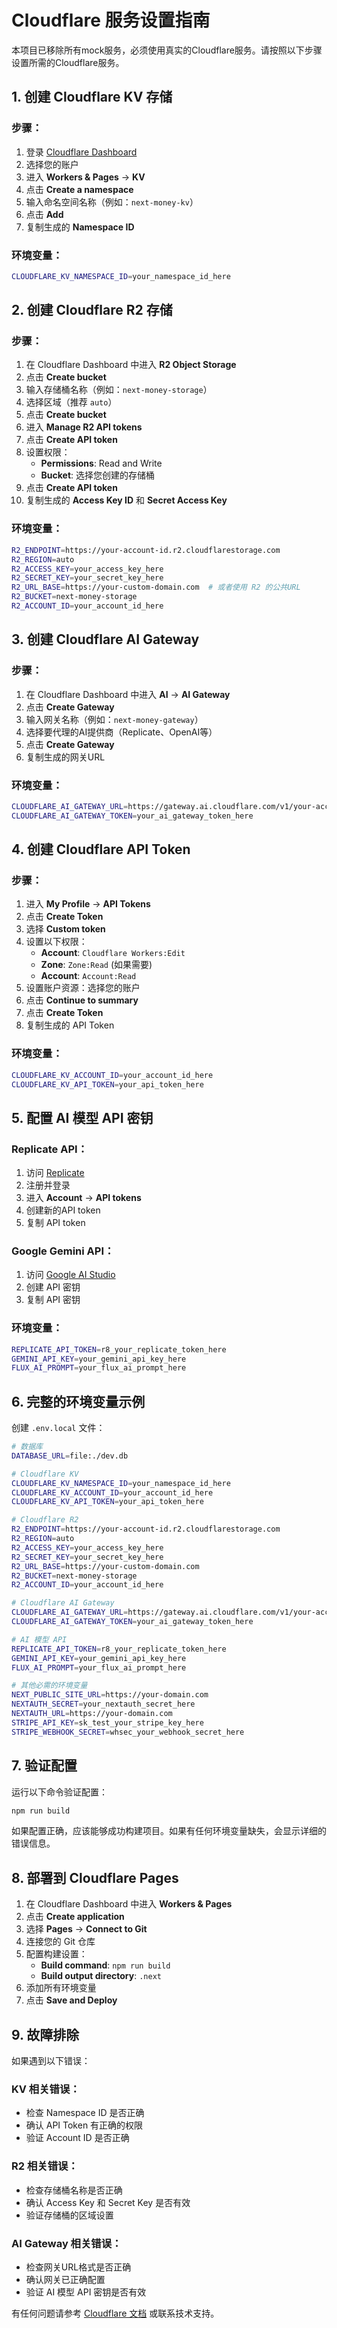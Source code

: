 # Cloudflare 服务设置指南

本项目已移除所有mock服务，必须使用真实的Cloudflare服务。请按照以下步骤设置所需的Cloudflare服务。

## 1. 创建 Cloudflare KV 存储

### 步骤：
1. 登录 [Cloudflare Dashboard](https://dash.cloudflare.com)
2. 选择您的账户
3. 进入 **Workers & Pages** → **KV**
4. 点击 **Create a namespace**
5. 输入命名空间名称（例如：`next-money-kv`）
6. 点击 **Add**
7. 复制生成的 **Namespace ID**

### 环境变量：
```bash
CLOUDFLARE_KV_NAMESPACE_ID=your_namespace_id_here
```

## 2. 创建 Cloudflare R2 存储

### 步骤：
1. 在 Cloudflare Dashboard 中进入 **R2 Object Storage**
2. 点击 **Create bucket**
3. 输入存储桶名称（例如：`next-money-storage`）
4. 选择区域（推荐 `auto`）
5. 点击 **Create bucket**
6. 进入 **Manage R2 API tokens**
7. 点击 **Create API token**
8. 设置权限：
   - **Permissions**: Read and Write
   - **Bucket**: 选择您创建的存储桶
9. 点击 **Create API token**
10. 复制生成的 **Access Key ID** 和 **Secret Access Key**

### 环境变量：
```bash
R2_ENDPOINT=https://your-account-id.r2.cloudflarestorage.com
R2_REGION=auto
R2_ACCESS_KEY=your_access_key_here
R2_SECRET_KEY=your_secret_key_here
R2_URL_BASE=https://your-custom-domain.com  # 或者使用 R2 的公共URL
R2_BUCKET=next-money-storage
R2_ACCOUNT_ID=your_account_id_here
```

## 3. 创建 Cloudflare AI Gateway

### 步骤：
1. 在 Cloudflare Dashboard 中进入 **AI** → **AI Gateway**
2. 点击 **Create Gateway**
3. 输入网关名称（例如：`next-money-gateway`）
4. 选择要代理的AI提供商（Replicate、OpenAI等）
5. 点击 **Create Gateway**
6. 复制生成的网关URL

### 环境变量：
```bash
CLOUDFLARE_AI_GATEWAY_URL=https://gateway.ai.cloudflare.com/v1/your-account-id/your-gateway-name
CLOUDFLARE_AI_GATEWAY_TOKEN=your_ai_gateway_token_here
```

## 4. 创建 Cloudflare API Token

### 步骤：
1. 进入 **My Profile** → **API Tokens**
2. 点击 **Create Token**
3. 选择 **Custom token**
4. 设置以下权限：
   - **Account**: `Cloudflare Workers:Edit`
   - **Zone**: `Zone:Read` (如果需要)
   - **Account**: `Account:Read`
5. 设置账户资源：选择您的账户
6. 点击 **Continue to summary**
7. 点击 **Create Token**
8. 复制生成的 API Token

### 环境变量：
```bash
CLOUDFLARE_KV_ACCOUNT_ID=your_account_id_here
CLOUDFLARE_KV_API_TOKEN=your_api_token_here
```

## 5. 配置 AI 模型 API 密钥

### Replicate API：
1. 访问 [Replicate](https://replicate.com)
2. 注册并登录
3. 进入 **Account** → **API tokens**
4. 创建新的API token
5. 复制 API token

### Google Gemini API：
1. 访问 [Google AI Studio](https://aistudio.google.com)
2. 创建 API 密钥
3. 复制 API 密钥

### 环境变量：
```bash
REPLICATE_API_TOKEN=r8_your_replicate_token_here
GEMINI_API_KEY=your_gemini_api_key_here
FLUX_AI_PROMPT=your_flux_ai_prompt_here
```

## 6. 完整的环境变量示例

创建 `.env.local` 文件：

```bash
# 数据库
DATABASE_URL=file:./dev.db

# Cloudflare KV
CLOUDFLARE_KV_NAMESPACE_ID=your_namespace_id_here
CLOUDFLARE_KV_ACCOUNT_ID=your_account_id_here  
CLOUDFLARE_KV_API_TOKEN=your_api_token_here

# Cloudflare R2
R2_ENDPOINT=https://your-account-id.r2.cloudflarestorage.com
R2_REGION=auto
R2_ACCESS_KEY=your_access_key_here
R2_SECRET_KEY=your_secret_key_here
R2_URL_BASE=https://your-custom-domain.com
R2_BUCKET=next-money-storage
R2_ACCOUNT_ID=your_account_id_here

# Cloudflare AI Gateway
CLOUDFLARE_AI_GATEWAY_URL=https://gateway.ai.cloudflare.com/v1/your-account-id/your-gateway-name
CLOUDFLARE_AI_GATEWAY_TOKEN=your_ai_gateway_token_here

# AI 模型 API
REPLICATE_API_TOKEN=r8_your_replicate_token_here
GEMINI_API_KEY=your_gemini_api_key_here
FLUX_AI_PROMPT=your_flux_ai_prompt_here

# 其他必需的环境变量
NEXT_PUBLIC_SITE_URL=https://your-domain.com
NEXTAUTH_SECRET=your_nextauth_secret_here
NEXTAUTH_URL=https://your-domain.com
STRIPE_API_KEY=sk_test_your_stripe_key_here
STRIPE_WEBHOOK_SECRET=whsec_your_webhook_secret_here
```

## 7. 验证配置

运行以下命令验证配置：

```bash
npm run build
```

如果配置正确，应该能够成功构建项目。如果有任何环境变量缺失，会显示详细的错误信息。

## 8. 部署到 Cloudflare Pages

1. 在 Cloudflare Dashboard 中进入 **Workers & Pages**
2. 点击 **Create application**
3. 选择 **Pages** → **Connect to Git**
4. 连接您的 Git 仓库
5. 配置构建设置：
   - **Build command**: `npm run build`
   - **Build output directory**: `.next`
6. 添加所有环境变量
7. 点击 **Save and Deploy**

## 9. 故障排除

如果遇到以下错误：

### KV 相关错误：
- 检查 Namespace ID 是否正确
- 确认 API Token 有正确的权限
- 验证 Account ID 是否正确

### R2 相关错误：
- 检查存储桶名称是否正确
- 确认 Access Key 和 Secret Key 是否有效
- 验证存储桶的区域设置

### AI Gateway 相关错误：
- 检查网关URL格式是否正确
- 确认网关已正确配置
- 验证 AI 模型 API 密钥是否有效

有任何问题请参考 [Cloudflare 文档](https://developers.cloudflare.com) 或联系技术支持。 